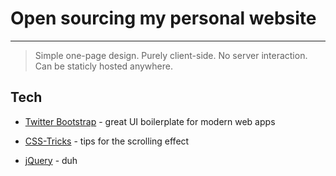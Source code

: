 Open sourcing my personal website
=========
-----------
> Simple one-page design.
Purely client-side.
No server interaction.
Can be staticly hosted anywhere.

Tech
-----------

* [Twitter Bootstrap] - great UI boilerplate for modern web apps
* [CSS-Tricks] - tips for the scrolling effect
* [jQuery] - duh 

  [Twitter Bootstrap]: http://twitter.github.com/bootstrap/
  [jQuery]: http://jquery.com  
  [CSS-Tricks]: http://css-tricks.com/

